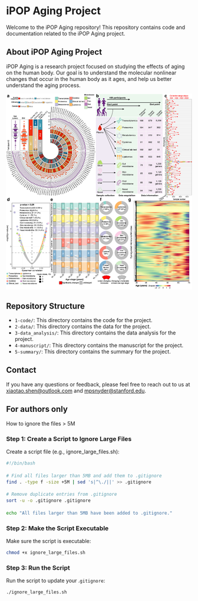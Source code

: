 # iPOP Aging Project

Welcome to the iPOP Aging repository! This repository contains code and documentation related to the iPOP Aging project. 

## About iPOP Aging Project

iPOP Aging is a research project focused on studying the effects of aging on the human body. Our goal is to understand the molecular nonlinear changes that occur in the human body as it ages, and help us better understand the aging process.

![](Figure_1.jpg)

## Repository Structure

- `1-code/`: This directory contains the code for the project.
- `2-data/`: This directory contains the data for the project.
- `3-data_analysis/`: This directory contains the data analysis for the project.
- `4-manuscript/`: This directory contains the manuscript for the project.
- `5-summary/`: This directory contains the summary for the project.

## Contact

If you have any questions or feedback, please feel free to reach out to us at [xiaotao.shen@outlook.com](xiaotao.shen@outlook.com) and [mpsnyder@stanford.edu](mpsnyder@stanford.edu).

## For authors only

How to ignore the files > 5M

### Step 1: Create a Script to Ignore Large Files

Create a script file (e.g., ignore_large_files.sh):

```bash
#!/bin/bash

# Find all files larger than 5MB and add them to .gitignore
find . -type f -size +5M | sed 's|^\./||' >> .gitignore

# Remove duplicate entries from .gitignore
sort -u -o .gitignore .gitignore

echo "All files larger than 5MB have been added to .gitignore."

```

### Step 2: Make the Script Executable

Make sure the script is executable:

```bash
chmod +x ignore_large_files.sh
```

### Step 3: Run the Script

Run the script to update your .`gitignore`:

```bash
./ignore_large_files.sh

```